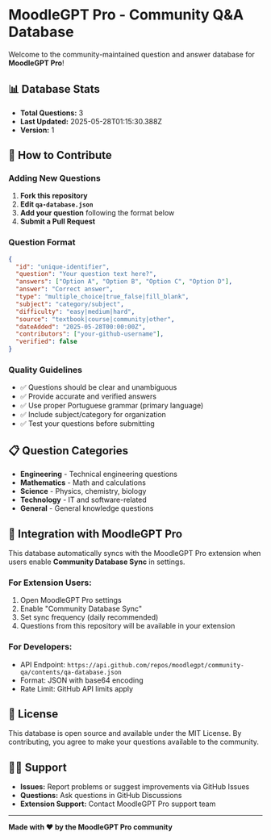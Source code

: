 # MoodleGPT Pro - Community Q&A Database

Welcome to the community-maintained question and answer database for **MoodleGPT Pro**!

## 📊 Database Stats

- **Total Questions:** 3
- **Last Updated:** 2025-05-28T01:15:30.388Z
- **Version:** 1

## 🤝 How to Contribute

### Adding New Questions

1. **Fork this repository**
2. **Edit `qa-database.json`** 
3. **Add your question** following the format below
4. **Submit a Pull Request**

### Question Format

```json
{
  "id": "unique-identifier",
  "question": "Your question text here?",
  "answers": ["Option A", "Option B", "Option C", "Option D"],
  "answer": "Correct answer",
  "type": "multiple_choice|true_false|fill_blank",
  "subject": "category/subject",
  "difficulty": "easy|medium|hard", 
  "source": "textbook|course|community|other",
  "dateAdded": "2025-05-28T00:00:00Z",
  "contributors": ["your-github-username"],
  "verified": false
}
```

### Quality Guidelines

- ✅ Questions should be clear and unambiguous
- ✅ Provide accurate and verified answers
- ✅ Use proper Portuguese grammar (primary language)
- ✅ Include subject/category for organization
- ✅ Test your questions before submitting

## 📋 Question Categories

- **Engineering** - Technical engineering questions
- **Mathematics** - Math and calculations
- **Science** - Physics, chemistry, biology
- **Technology** - IT and software-related
- **General** - General knowledge questions

## 🔧 Integration with MoodleGPT Pro

This database automatically syncs with the MoodleGPT Pro extension when users enable **Community Database Sync** in settings.

### For Extension Users:
1. Open MoodleGPT Pro settings
2. Enable "Community Database Sync"
3. Set sync frequency (daily recommended)
4. Questions from this repository will be available in your extension

### For Developers:
- API Endpoint: `https://api.github.com/repos/moodlegpt/community-qa/contents/qa-database.json`
- Format: JSON with base64 encoding
- Rate Limit: GitHub API limits apply

## 📝 License

This database is open source and available under the MIT License. By contributing, you agree to make your questions available to the community.

## 🙋‍♂️ Support

- **Issues:** Report problems or suggest improvements via GitHub Issues
- **Questions:** Ask questions in GitHub Discussions
- **Extension Support:** Contact MoodleGPT Pro support team

---

**Made with ❤️ by the MoodleGPT Pro community**
